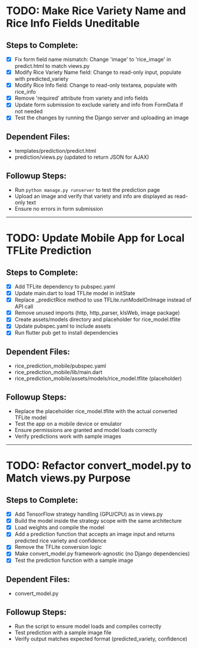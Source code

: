 # TODO: Make Rice Variety Name and Rice Info Fields Uneditable

## Steps to Complete:
- [x] Fix form field name mismatch: Change 'image' to 'rice_image' in predict.html to match views.py
- [x] Modify Rice Variety Name field: Change to read-only input, populate with predicted_variety
- [x] Modify Rice Info field: Change to read-only textarea, populate with rice_info
- [x] Remove 'required' attribute from variety and info fields
- [x] Update form submission to exclude variety and info from FormData if not needed
- [x] Test the changes by running the Django server and uploading an image

## Dependent Files:
- templates/prediction/predict.html
- prediction/views.py (updated to return JSON for AJAX)

## Followup Steps:
- Run `python manage.py runserver` to test the prediction page
- Upload an image and verify that variety and info are displayed as read-only text
- Ensure no errors in form submission

---

# TODO: Update Mobile App for Local TFLite Prediction

## Steps to Complete:
- [x] Add TFLite dependency to pubspec.yaml
- [x] Update main.dart to load TFLite model in initState
- [x] Replace _predictRice method to use TFLite.runModelOnImage instead of API call
- [x] Remove unused imports (http, http_parser, kIsWeb, image package)
- [x] Create assets/models directory and placeholder for rice_model.tflite
- [x] Update pubspec.yaml to include assets
- [x] Run flutter pub get to install dependencies

## Dependent Files:
- rice_prediction_mobile/pubspec.yaml
- rice_prediction_mobile/lib/main.dart
- rice_prediction_mobile/assets/models/rice_model.tflite (placeholder)

## Followup Steps:
- Replace the placeholder rice_model.tflite with the actual converted TFLite model
- Test the app on a mobile device or emulator
- Ensure permissions are granted and model loads correctly
- Verify predictions work with sample images

---

# TODO: Refactor convert_model.py to Match views.py Purpose

## Steps to Complete:
- [x] Add TensorFlow strategy handling (GPU/CPU) as in views.py
- [x] Build the model inside the strategy scope with the same architecture
- [x] Load weights and compile the model
- [x] Add a prediction function that accepts an image input and returns predicted rice variety and confidence
- [x] Remove the TFLite conversion logic
- [x] Make convert_model.py framework-agnostic (no Django dependencies)
- [x] Test the prediction function with a sample image

## Dependent Files:
- convert_model.py

## Followup Steps:
- Run the script to ensure model loads and compiles correctly
- Test prediction with a sample image file
- Verify output matches expected format (predicted_variety, confidence)
